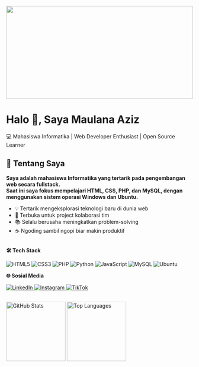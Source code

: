 <p align="center">
  <img src="https://img.itch.zone/aW1hZ2UvMjY0NjQ5OC8xNTc2ODE2OC5naWY=/original/3fQ0vL.gif" width="100%" height="250">
</p>

 
<h1 align="left">Halo 👋, Saya Maulana Aziz</h1>

💻 Mahasiswa Informatika | Web Developer Enthusiast | Open Source Learner

##

## 🚀 Tentang Saya 

**Saya adalah mahasiswa Informatika yang tertarik pada pengembangan web secara fullstack.  
Saat ini saya fokus mempelajari HTML, CSS, PHP, dan MySQL, dengan menggunakan sistem operasi Windows dan Ubuntu.**

- 💡 Tertarik mengeksplorasi teknologi baru di dunia web  
- 🤝 Terbuka untuk project kolaborasi tim 
- 📚 Selalu berusaha meningkatkan problem-solving
- ☕ Ngoding sambil ngopi biar makin produktif

##

**🛠️ Tech Stack**  

![HTML5](https://img.shields.io/badge/HTML5-E34F26?style=for-the-badge&logo=html5&logoColor=white)  ![CSS3](https://img.shields.io/badge/CSS3-1572B6?style=for-the-badge&logo=css3&logoColor=white)  ![PHP](https://img.shields.io/badge/PHP-777BB4?style=for-the-badge&logo=php&logoColor=white)  ![Python](https://img.shields.io/badge/Python-3776AB?style=for-the-badge&logo=python&logoColor=white)  ![JavaScript](https://img.shields.io/badge/JavaScript-F7DF1E?style=for-the-badge&logo=javascript&logoColor=black)  ![MySQL](https://img.shields.io/badge/MySQL-005C84?style=for-the-badge&logo=mysql&logoColor=white)  ![Ubuntu](https://img.shields.io/badge/Ubuntu-E95420?style=for-the-badge&logo=ubuntu&logoColor=white)

**🌐 Sosial Media**  

<p>
  <a href="" target="_blank">
    <img src="https://img.shields.io/badge/LinkedIn-0077B5?style=for-the-badge&logo=linkedin&logoColor=white" alt="LinkedIn"/>
  </a>
  <a href="https://www.instagram.com/maulana.aziz45/" target="_blank">
    <img src="https://img.shields.io/badge/Instagram-E4405F?style=for-the-badge&logo=instagram&logoColor=white" alt="Instagram"/>
  </a>
  <a href="[https://tiktok.com/@USERNAME](https://www.tiktok.com/@junior_lion4)" target="_blank">
    <img src="https://img.shields.io/badge/TikTok-000000?style=for-the-badge&logo=tiktok&logoColor=white" alt="TikTok"/>
  </a>
</p>

##

<div>

<!-- Stats -->
<img src="https://github-readme-stats.vercel.app/api?username=MaulanaAziz45&show_icons=true&theme=light" alt="GitHub Stats" height="160" />

<!-- Top Languages -->
<img src="https://github-readme-stats.vercel.app/api/top-langs/?username=MaulanaAziz45&layout=compact&theme=light" alt="Top Languages" height="160" />

</div>
